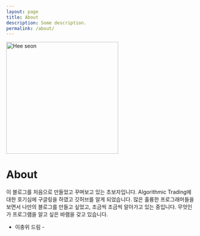 ```yaml
---
layout: page
title: About
description: Some description.
permalink: /about/
---
```


<img class="img-rounded" src="/assets/img/uploads/hee_02.png" alt="Hee seon" width="300">

# About

 이 블로그를 처음으로 만들었고 꾸며보고 있는 초보자입니다.
 Algorithmic Trading에 대한 호기심에 구글링을 하였고 깃허브를 알게 되었습니다. 많은 훌륭한 프로그래머들을 보면서 나만의 블로그를 만들고 싶었고, 조금씩 조금씩 알아가고 있는 중입니다. 무엇인가 프로그램을 알고 싶은 바램을 갖고 있습니다. 

 - 이충위 드림 -
 